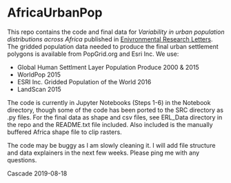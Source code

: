 AfricaUrbanPop
==============================

This repo contains the code and final data for *Variability in urban population distributions across Africa* published in [Enivronmental Research Letters](https://iopscience.iop.org/article/10.1088/1748-9326/ab2432). The gridded population data needed to produce the final urban settlement polygons is available from PopGrid.org and Esri Inc. We use:

- Global Human Settlment Layer Population Produce 2000 & 2015
- WorldPop 2015
- ESRI Inc. Gridded Population of the World 2016
- LandScan 2015

The code is currently in Jupyter Notebooks (Steps 1-6) in the Notebook directory, though some of the code has been ported to the SRC directory as .py files. For the final data as shape and csv files, see ERL_Data directory in the repo and the README.txt file included. Also included is the manually buffered Africa shape file to clip rasters.  

The code may be buggy as I am slowly cleaning it. I will add file structure and data explainers in the next few weeks. Please ping me with any questions.

Cascade 2019-08-18

